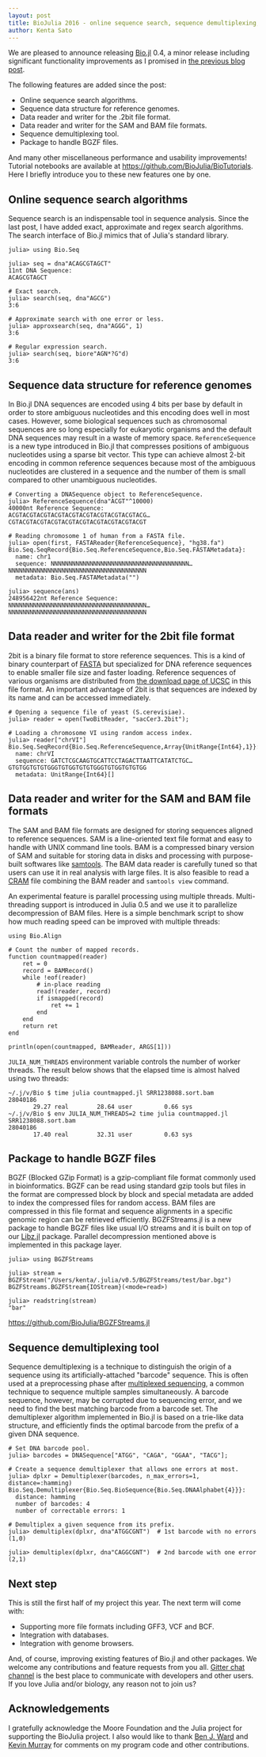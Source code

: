 ```yaml
---
layout: post
title: BioJulia 2016 - online sequence search, sequence demultiplexing, new readers and much more!
author: Kenta Sato
---
```


We are pleased to announce releasing
[Bio.jl](https://github.com/BioJulia/Bio.jl) 0.4, a minor release including
significant functionality improvements as I promised in [the previous blog
post](http://julialang.org/blog/2016/04/biojulia2016).

The following features are added since the post:

* Online sequence search algorithms.
* Sequence data structure for reference genomes.
* Data reader and writer for the .2bit file format.
* Data reader and writer for the SAM and BAM file formats.
* Sequence demultiplexing tool.
* Package to handle BGZF files.

And many other miscellaneous performance and usability improvements!  Tutorial
notebooks are available at <https://github.com/BioJulia/BioTutorials>.  Here I
briefly introduce you to these new features one by one.


## Online sequence search algorithms

Sequence search is an indispensable tool in sequence analysis.  Since the last
post, I have added exact, approximate and regex search algorithms.  The search
interface of Bio.jl mimics that of Julia's standard library.

    julia> using Bio.Seq

    julia> seq = dna"ACAGCGTAGCT"
    11nt DNA Sequence:
    ACAGCGTAGCT

    # Exact search.
    julia> search(seq, dna"AGCG")
    3:6

    # Approximate search with one error or less.
    julia> approxsearch(seq, dna"AGGG", 1)
    3:6

    # Regular expression search.
    julia> search(seq, biore"AGN*?G"d)
    3:6


## Sequence data structure for reference genomes

In Bio.jl DNA sequences are encoded using 4 bits per base by default in order to
store ambiguous nucleotides and this encoding does well in most cases. However,
some biological sequences such as chromosomal sequences are so long especially
for eukaryotic organisms and the default DNA sequences may result in a waste of
memory space. `ReferenceSequence` is a new type introduced in Bio.jl that
compresses positions of ambiguous nucleotides using a sparse bit vector. This
type can achieve almost 2-bit encoding in common reference sequences because
most of the ambiguous nucleotides are clustered in a sequence and the number of
them is small compared to other unambiguous nucleotides.

    # Converting a DNASequence object to ReferenceSequence.
    julia> ReferenceSequence(dna"ACGT"^10000)
    40000nt Reference Sequence:
    ACGTACGTACGTACGTACGTACGTACGTACGTACGTACG…CGTACGTACGTACGTACGTACGTACGTACGTACGTACGT

    # Reading chromosome 1 of human from a FASTA file.
    julia> open(first, FASTAReader{ReferenceSequence}, "hg38.fa")
    Bio.Seq.SeqRecord{Bio.Seq.ReferenceSequence,Bio.Seq.FASTAMetadata}:
      name: chr1
      sequence: NNNNNNNNNNNNNNNNNNNNNNNNNNNNNNNNNNNNNNN…NNNNNNNNNNNNNNNNNNNNNNNNNNNNNNNNNNNNNNN
      metadata: Bio.Seq.FASTAMetadata("")

    julia> sequence(ans)
    248956422nt Reference Sequence:
    NNNNNNNNNNNNNNNNNNNNNNNNNNNNNNNNNNNNNNN…NNNNNNNNNNNNNNNNNNNNNNNNNNNNNNNNNNNNNNN


## Data reader and writer for the 2bit file format

2bit is a binary file format to store reference sequences. This is a kind of
binary counterpart of [FASTA](https://en.wikipedia.org/wiki/FASTA_format) but
specialized for DNA reference sequences to enable smaller file size and faster
loading. Reference sequences of various organisms are distributed from [the
download page of UCSC](http://hgdownload.soe.ucsc.edu/downloads.html) in this
file format. An important advantage of 2bit is that sequences are indexed by its
name and can be accessed immediately.

    # Opening a sequence file of yeast (S.cerevisiae).
    julia> reader = open(TwoBitReader, "sacCer3.2bit");

    # Loading a chromosome VI using random access index.
    julia> reader["chrVI"]
    Bio.Seq.SeqRecord{Bio.Seq.ReferenceSequence,Array{UnitRange{Int64},1}}:
      name: chrVI
      sequence: GATCTCGCAAGTGCATTCCTAGACTTAATTCATATCTGC…GTGTGGTGTGTGGGTGTGGTGTGTGGGTGTGGTGTGTGG
      metadata: UnitRange{Int64}[]


## Data reader and writer for the SAM and BAM file formats

The SAM and BAM file formats are designed for storing sequences aligned to
reference sequences. SAM is a line-oriented text file format and easy to handle
with UNIX command line tools. BAM is a compressed binary version of SAM and
suitable for storing data in disks and processing with purpose-built softwares
like [samtools](https://samtools.github.io/). The BAM data reader is carefully
tuned so that users can use it in real analysis with large files. It is also
feasible to read a [CRAM](http://www.ebi.ac.uk/ena/software/cram-toolkit) file
combining the BAM reader and `samtools view` command.

An experimental feature is parallel processing using multiple threads.
Multi-threading support is introduced in Julia 0.5 and we use it to parallelize
decompression of BAM files. Here is a simple benchmark script to show how
much reading speed can be improved with multiple threads:

    using Bio.Align

    # Count the number of mapped records.
    function countmapped(reader)
        ret = 0
        record = BAMRecord()
        while !eof(reader)
            # in-place reading
            read!(reader, record)
            if ismapped(record)
                ret += 1
            end
        end
        return ret
    end

    println(open(countmapped, BAMReader, ARGS[1]))

`JULIA_NUM_THREADS` environment variable controls the number of worker threads.
The result below shows that the elapsed time is almost halved using two threads:

    ~/.j/v/Bio $ time julia countmapped.jl SRR1238088.sort.bam
    28040186
           29.27 real        28.64 user         0.66 sys
    ~/.j/v/Bio $ env JULIA_NUM_THREADS=2 time julia countmapped.jl SRR1238088.sort.bam
    28040186
           17.40 real        32.31 user         0.63 sys


## Package to handle BGZF files

BGZF (Blocked GZip Format) is a gzip-compliant file format commonly used in
bioinformatics. BGZF can be read using standard gzip tools but files in the
format are compressed block by block and special metadata are added to index the
compressed files for random access. BAM files are compressed in this file format
and sequence alignments in a specific genomic region can be retrieved
efficiently.  BGZFStreams.jl is a new package to handle BGZF files like usual
I/O streams and it is built on top of our
[Libz.jl](https://github.com/BioJulia/Libz.jl) package. Parallel decompression
mentioned above is implemented in this package layer.

    julia> using BGZFStreams

    julia> stream = BGZFStream("/Users/kenta/.julia/v0.5/BGZFStreams/test/bar.bgz")
    BGZFStreams.BGZFStream{IOStream}(<mode=read>)

    julia> readstring(stream)
    "bar"

<https://github.com/BioJulia/BGZFStreams.jl>


## Sequence demultiplexing tool

Sequence demultiplexing is a technique to distinguish the origin of a sequence
using its artificially-attached "barcode" sequence. This is often used at a
preprocessing phase after [multiplexed
sequencing](http://www.illumina.com/technology/next-generation-sequencing/multiplexing-sequencing-assay.html),
a common technique to sequence multiple samples simultaneously.  A barcode
sequence, however, may be corrupted due to sequencing error, and we need to find
the best matching barcode from a barcode set.  The demultiplexer algorithm
implemented in Bio.jl is based on a trie-like data structure, and efficiently
finds the optimal barcode from the prefix of a given DNA sequence.

    # Set DNA barcode pool.
    julia> barcodes = DNASequence["ATGG", "CAGA", "GGAA", "TACG"];

    # Create a sequence demultiplexer that allows one errors at most.
    julia> dplxr = Demultiplexer(barcodes, n_max_errors=1, distance=:hamming)
    Bio.Seq.Demultiplexer{Bio.Seq.BioSequence{Bio.Seq.DNAAlphabet{4}}}:
      distance: hamming
      number of barcodes: 4
      number of correctable errors: 1

    # Demultiplex a given sequence from its prefix.
    julia> demultiplex(dplxr, dna"ATGGCGNT")  # 1st barcode with no errors
    (1,0)

    julia> demultiplex(dplxr, dna"CAGGCGNT")  # 2nd barcode with one error
    (2,1)


## Next step

This is still the first half of my project this year. The next term will come
with:

* Supporting more file formats including GFF3, VCF and BCF.
* Integration with databases.
* Integration with genome browsers.

And, of course, improving existing features of Bio.jl and other packages. We
welcome any contributions and feature requests from you all.  [Gitter chat
channel](https://gitter.im/BioJulia/Bio.jl) is the best place to communicate
with developers and other users. If you love Julia and/or biology, any reason
not to join us?


## Acknowledgements

I gratefully acknowledge the Moore Foundation and the Julia project for
supporting the BioJulia project. I also would like to thank [Ben J.
Ward](https://github.com/BenJWard) and [Kevin
Murray](https://github.com/kdmurray91) for comments on my program code and other
contributions.
